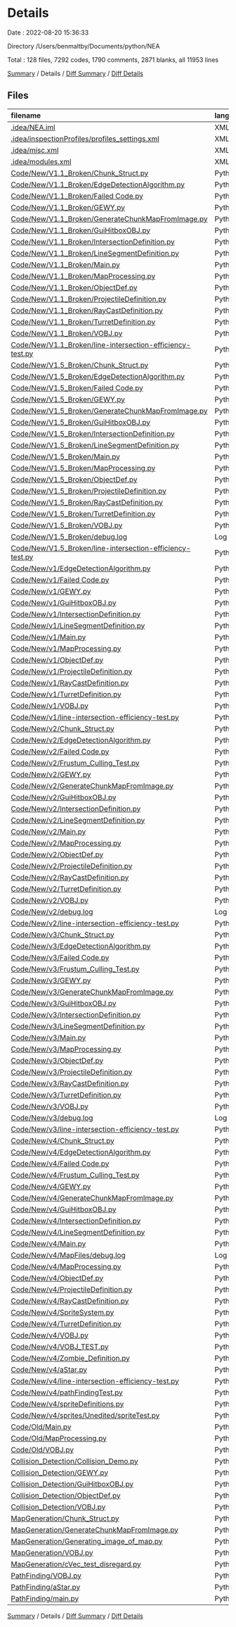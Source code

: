 # Details

Date : 2022-08-20 15:36:33

Directory /Users/benmaltby/Documents/python/NEA

Total : 128 files,  7292 codes, 1790 comments, 2871 blanks, all 11953 lines

[Summary](results.md) / Details / [Diff Summary](diff.md) / [Diff Details](diff-details.md)

## Files
| filename | language | code | comment | blank | total |
| :--- | :--- | ---: | ---: | ---: | ---: |
| [.idea/NEA.iml](/.idea/NEA.iml) | XML | 12 | 0 | 0 | 12 |
| [.idea/inspectionProfiles/profiles_settings.xml](/.idea/inspectionProfiles/profiles_settings.xml) | XML | 6 | 0 | 0 | 6 |
| [.idea/misc.xml](/.idea/misc.xml) | XML | 4 | 0 | 0 | 4 |
| [.idea/modules.xml](/.idea/modules.xml) | XML | 8 | 0 | 0 | 8 |
| [Code/New/V1.1_Broken/Chunk_Struct.py](/Code/New/V1.1_Broken/Chunk_Struct.py) | Python | 33 | 18 | 19 | 70 |
| [Code/New/V1.1_Broken/EdgeDetectionAlgorithm.py](/Code/New/V1.1_Broken/EdgeDetectionAlgorithm.py) | Python | 67 | 5 | 28 | 100 |
| [Code/New/V1.1_Broken/Failed Code.py](/Code/New/V1.1_Broken/Failed%20Code.py) | Python | 0 | 77 | 8 | 85 |
| [Code/New/V1.1_Broken/GEWY.py](/Code/New/V1.1_Broken/GEWY.py) | Python | 267 | 17 | 89 | 373 |
| [Code/New/V1.1_Broken/GenerateChunkMapFromImage.py](/Code/New/V1.1_Broken/GenerateChunkMapFromImage.py) | Python | 30 | 0 | 18 | 48 |
| [Code/New/V1.1_Broken/GuiHitboxOBJ.py](/Code/New/V1.1_Broken/GuiHitboxOBJ.py) | Python | 10 | 1 | 2 | 13 |
| [Code/New/V1.1_Broken/IntersectionDefinition.py](/Code/New/V1.1_Broken/IntersectionDefinition.py) | Python | 14 | 0 | 4 | 18 |
| [Code/New/V1.1_Broken/LineSegmentDefinition.py](/Code/New/V1.1_Broken/LineSegmentDefinition.py) | Python | 56 | 0 | 11 | 67 |
| [Code/New/V1.1_Broken/Main.py](/Code/New/V1.1_Broken/Main.py) | Python | 94 | 18 | 28 | 140 |
| [Code/New/V1.1_Broken/MapProcessing.py](/Code/New/V1.1_Broken/MapProcessing.py) | Python | 88 | 21 | 22 | 131 |
| [Code/New/V1.1_Broken/ObjectDef.py](/Code/New/V1.1_Broken/ObjectDef.py) | Python | 8 | 0 | 3 | 11 |
| [Code/New/V1.1_Broken/ProjectileDefinition.py](/Code/New/V1.1_Broken/ProjectileDefinition.py) | Python | 10 | 0 | 3 | 13 |
| [Code/New/V1.1_Broken/RayCastDefinition.py](/Code/New/V1.1_Broken/RayCastDefinition.py) | Python | 36 | 4 | 9 | 49 |
| [Code/New/V1.1_Broken/TurretDefinition.py](/Code/New/V1.1_Broken/TurretDefinition.py) | Python | 57 | 13 | 15 | 85 |
| [Code/New/V1.1_Broken/VOBJ.py](/Code/New/V1.1_Broken/VOBJ.py) | Python | 43 | 2 | 21 | 66 |
| [Code/New/V1.1_Broken/line-intersection-efficiency-test.py](/Code/New/V1.1_Broken/line-intersection-efficiency-test.py) | Python | 38 | 0 | 23 | 61 |
| [Code/New/V1.5_Broken/Chunk_Struct.py](/Code/New/V1.5_Broken/Chunk_Struct.py) | Python | 33 | 18 | 19 | 70 |
| [Code/New/V1.5_Broken/EdgeDetectionAlgorithm.py](/Code/New/V1.5_Broken/EdgeDetectionAlgorithm.py) | Python | 67 | 5 | 28 | 100 |
| [Code/New/V1.5_Broken/Failed Code.py](/Code/New/V1.5_Broken/Failed%20Code.py) | Python | 0 | 77 | 8 | 85 |
| [Code/New/V1.5_Broken/GEWY.py](/Code/New/V1.5_Broken/GEWY.py) | Python | 267 | 17 | 89 | 373 |
| [Code/New/V1.5_Broken/GenerateChunkMapFromImage.py](/Code/New/V1.5_Broken/GenerateChunkMapFromImage.py) | Python | 32 | 0 | 18 | 50 |
| [Code/New/V1.5_Broken/GuiHitboxOBJ.py](/Code/New/V1.5_Broken/GuiHitboxOBJ.py) | Python | 10 | 1 | 2 | 13 |
| [Code/New/V1.5_Broken/IntersectionDefinition.py](/Code/New/V1.5_Broken/IntersectionDefinition.py) | Python | 14 | 0 | 4 | 18 |
| [Code/New/V1.5_Broken/LineSegmentDefinition.py](/Code/New/V1.5_Broken/LineSegmentDefinition.py) | Python | 56 | 0 | 11 | 67 |
| [Code/New/V1.5_Broken/Main.py](/Code/New/V1.5_Broken/Main.py) | Python | 91 | 21 | 28 | 140 |
| [Code/New/V1.5_Broken/MapProcessing.py](/Code/New/V1.5_Broken/MapProcessing.py) | Python | 94 | 21 | 22 | 137 |
| [Code/New/V1.5_Broken/ObjectDef.py](/Code/New/V1.5_Broken/ObjectDef.py) | Python | 8 | 0 | 3 | 11 |
| [Code/New/V1.5_Broken/ProjectileDefinition.py](/Code/New/V1.5_Broken/ProjectileDefinition.py) | Python | 10 | 0 | 3 | 13 |
| [Code/New/V1.5_Broken/RayCastDefinition.py](/Code/New/V1.5_Broken/RayCastDefinition.py) | Python | 37 | 4 | 9 | 50 |
| [Code/New/V1.5_Broken/TurretDefinition.py](/Code/New/V1.5_Broken/TurretDefinition.py) | Python | 59 | 14 | 15 | 88 |
| [Code/New/V1.5_Broken/VOBJ.py](/Code/New/V1.5_Broken/VOBJ.py) | Python | 43 | 2 | 21 | 66 |
| [Code/New/V1.5_Broken/debug.log](/Code/New/V1.5_Broken/debug.log) | Log | 0 | 0 | 1 | 1 |
| [Code/New/V1.5_Broken/line-intersection-efficiency-test.py](/Code/New/V1.5_Broken/line-intersection-efficiency-test.py) | Python | 38 | 0 | 23 | 61 |
| [Code/New/v1/EdgeDetectionAlgorithm.py](/Code/New/v1/EdgeDetectionAlgorithm.py) | Python | 50 | 4 | 23 | 77 |
| [Code/New/v1/Failed Code.py](/Code/New/v1/Failed%20Code.py) | Python | 0 | 77 | 8 | 85 |
| [Code/New/v1/GEWY.py](/Code/New/v1/GEWY.py) | Python | 267 | 17 | 89 | 373 |
| [Code/New/v1/GuiHitboxOBJ.py](/Code/New/v1/GuiHitboxOBJ.py) | Python | 10 | 1 | 2 | 13 |
| [Code/New/v1/IntersectionDefinition.py](/Code/New/v1/IntersectionDefinition.py) | Python | 14 | 0 | 4 | 18 |
| [Code/New/v1/LineSegmentDefinition.py](/Code/New/v1/LineSegmentDefinition.py) | Python | 56 | 0 | 11 | 67 |
| [Code/New/v1/Main.py](/Code/New/v1/Main.py) | Python | 79 | 14 | 25 | 118 |
| [Code/New/v1/MapProcessing.py](/Code/New/v1/MapProcessing.py) | Python | 88 | 21 | 22 | 131 |
| [Code/New/v1/ObjectDef.py](/Code/New/v1/ObjectDef.py) | Python | 8 | 0 | 3 | 11 |
| [Code/New/v1/ProjectileDefinition.py](/Code/New/v1/ProjectileDefinition.py) | Python | 10 | 0 | 3 | 13 |
| [Code/New/v1/RayCastDefinition.py](/Code/New/v1/RayCastDefinition.py) | Python | 30 | 6 | 9 | 45 |
| [Code/New/v1/TurretDefinition.py](/Code/New/v1/TurretDefinition.py) | Python | 44 | 13 | 14 | 71 |
| [Code/New/v1/VOBJ.py](/Code/New/v1/VOBJ.py) | Python | 43 | 2 | 21 | 66 |
| [Code/New/v1/line-intersection-efficiency-test.py](/Code/New/v1/line-intersection-efficiency-test.py) | Python | 38 | 0 | 23 | 61 |
| [Code/New/v2/Chunk_Struct.py](/Code/New/v2/Chunk_Struct.py) | Python | 41 | 22 | 21 | 84 |
| [Code/New/v2/EdgeDetectionAlgorithm.py](/Code/New/v2/EdgeDetectionAlgorithm.py) | Python | 70 | 14 | 30 | 114 |
| [Code/New/v2/Failed Code.py](/Code/New/v2/Failed%20Code.py) | Python | 0 | 92 | 12 | 104 |
| [Code/New/v2/Frustum_Culling_Test.py](/Code/New/v2/Frustum_Culling_Test.py) | Python | 42 | 6 | 30 | 78 |
| [Code/New/v2/GEWY.py](/Code/New/v2/GEWY.py) | Python | 267 | 17 | 89 | 373 |
| [Code/New/v2/GenerateChunkMapFromImage.py](/Code/New/v2/GenerateChunkMapFromImage.py) | Python | 34 | 0 | 19 | 53 |
| [Code/New/v2/GuiHitboxOBJ.py](/Code/New/v2/GuiHitboxOBJ.py) | Python | 10 | 1 | 2 | 13 |
| [Code/New/v2/IntersectionDefinition.py](/Code/New/v2/IntersectionDefinition.py) | Python | 14 | 4 | 6 | 24 |
| [Code/New/v2/LineSegmentDefinition.py](/Code/New/v2/LineSegmentDefinition.py) | Python | 56 | 0 | 11 | 67 |
| [Code/New/v2/Main.py](/Code/New/v2/Main.py) | Python | 111 | 34 | 46 | 191 |
| [Code/New/v2/MapProcessing.py](/Code/New/v2/MapProcessing.py) | Python | 60 | 55 | 41 | 156 |
| [Code/New/v2/ObjectDef.py](/Code/New/v2/ObjectDef.py) | Python | 8 | 0 | 3 | 11 |
| [Code/New/v2/ProjectileDefinition.py](/Code/New/v2/ProjectileDefinition.py) | Python | 10 | 0 | 3 | 13 |
| [Code/New/v2/RayCastDefinition.py](/Code/New/v2/RayCastDefinition.py) | Python | 69 | 21 | 23 | 113 |
| [Code/New/v2/TurretDefinition.py](/Code/New/v2/TurretDefinition.py) | Python | 57 | 18 | 25 | 100 |
| [Code/New/v2/VOBJ.py](/Code/New/v2/VOBJ.py) | Python | 43 | 2 | 21 | 66 |
| [Code/New/v2/debug.log](/Code/New/v2/debug.log) | Log | 2 | 0 | 1 | 3 |
| [Code/New/v2/line-intersection-efficiency-test.py](/Code/New/v2/line-intersection-efficiency-test.py) | Python | 38 | 0 | 23 | 61 |
| [Code/New/v3/Chunk_Struct.py](/Code/New/v3/Chunk_Struct.py) | Python | 41 | 22 | 21 | 84 |
| [Code/New/v3/EdgeDetectionAlgorithm.py](/Code/New/v3/EdgeDetectionAlgorithm.py) | Python | 70 | 14 | 30 | 114 |
| [Code/New/v3/Failed Code.py](/Code/New/v3/Failed%20Code.py) | Python | 0 | 97 | 16 | 113 |
| [Code/New/v3/Frustum_Culling_Test.py](/Code/New/v3/Frustum_Culling_Test.py) | Python | 42 | 6 | 30 | 78 |
| [Code/New/v3/GEWY.py](/Code/New/v3/GEWY.py) | Python | 267 | 17 | 89 | 373 |
| [Code/New/v3/GenerateChunkMapFromImage.py](/Code/New/v3/GenerateChunkMapFromImage.py) | Python | 35 | 0 | 19 | 54 |
| [Code/New/v3/GuiHitboxOBJ.py](/Code/New/v3/GuiHitboxOBJ.py) | Python | 10 | 1 | 2 | 13 |
| [Code/New/v3/IntersectionDefinition.py](/Code/New/v3/IntersectionDefinition.py) | Python | 14 | 4 | 6 | 24 |
| [Code/New/v3/LineSegmentDefinition.py](/Code/New/v3/LineSegmentDefinition.py) | Python | 56 | 0 | 11 | 67 |
| [Code/New/v3/Main.py](/Code/New/v3/Main.py) | Python | 111 | 35 | 47 | 193 |
| [Code/New/v3/MapProcessing.py](/Code/New/v3/MapProcessing.py) | Python | 109 | 43 | 53 | 205 |
| [Code/New/v3/ObjectDef.py](/Code/New/v3/ObjectDef.py) | Python | 8 | 0 | 3 | 11 |
| [Code/New/v3/ProjectileDefinition.py](/Code/New/v3/ProjectileDefinition.py) | Python | 10 | 0 | 3 | 13 |
| [Code/New/v3/RayCastDefinition.py](/Code/New/v3/RayCastDefinition.py) | Python | 84 | 26 | 32 | 142 |
| [Code/New/v3/TurretDefinition.py](/Code/New/v3/TurretDefinition.py) | Python | 61 | 17 | 26 | 104 |
| [Code/New/v3/VOBJ.py](/Code/New/v3/VOBJ.py) | Python | 43 | 2 | 21 | 66 |
| [Code/New/v3/debug.log](/Code/New/v3/debug.log) | Log | 2 | 0 | 1 | 3 |
| [Code/New/v3/line-intersection-efficiency-test.py](/Code/New/v3/line-intersection-efficiency-test.py) | Python | 38 | 0 | 23 | 61 |
| [Code/New/v4/Chunk_Struct.py](/Code/New/v4/Chunk_Struct.py) | Python | 41 | 22 | 22 | 85 |
| [Code/New/v4/EdgeDetectionAlgorithm.py](/Code/New/v4/EdgeDetectionAlgorithm.py) | Python | 70 | 13 | 30 | 113 |
| [Code/New/v4/Failed Code.py](/Code/New/v4/Failed%20Code.py) | Python | 0 | 347 | 68 | 415 |
| [Code/New/v4/Frustum_Culling_Test.py](/Code/New/v4/Frustum_Culling_Test.py) | Python | 42 | 6 | 30 | 78 |
| [Code/New/v4/GEWY.py](/Code/New/v4/GEWY.py) | Python | 397 | 25 | 134 | 556 |
| [Code/New/v4/GenerateChunkMapFromImage.py](/Code/New/v4/GenerateChunkMapFromImage.py) | Python | 68 | 14 | 28 | 110 |
| [Code/New/v4/GuiHitboxOBJ.py](/Code/New/v4/GuiHitboxOBJ.py) | Python | 10 | 1 | 2 | 13 |
| [Code/New/v4/IntersectionDefinition.py](/Code/New/v4/IntersectionDefinition.py) | Python | 14 | 4 | 6 | 24 |
| [Code/New/v4/LineSegmentDefinition.py](/Code/New/v4/LineSegmentDefinition.py) | Python | 29 | 6 | 13 | 48 |
| [Code/New/v4/Main.py](/Code/New/v4/Main.py) | Python | 272 | 56 | 100 | 428 |
| [Code/New/v4/MapFiles/debug.log](/Code/New/v4/MapFiles/debug.log) | Log | 1 | 0 | 1 | 2 |
| [Code/New/v4/MapProcessing.py](/Code/New/v4/MapProcessing.py) | Python | 130 | 34 | 59 | 223 |
| [Code/New/v4/ObjectDef.py](/Code/New/v4/ObjectDef.py) | Python | 8 | 0 | 3 | 11 |
| [Code/New/v4/ProjectileDefinition.py](/Code/New/v4/ProjectileDefinition.py) | Python | 10 | 0 | 3 | 13 |
| [Code/New/v4/RayCastDefinition.py](/Code/New/v4/RayCastDefinition.py) | Python | 90 | 30 | 34 | 154 |
| [Code/New/v4/SpriteSystem.py](/Code/New/v4/SpriteSystem.py) | Python | 66 | 6 | 23 | 95 |
| [Code/New/v4/TurretDefinition.py](/Code/New/v4/TurretDefinition.py) | Python | 178 | 28 | 46 | 252 |
| [Code/New/v4/VOBJ.py](/Code/New/v4/VOBJ.py) | Python | 69 | 2 | 32 | 103 |
| [Code/New/v4/VOBJ_TEST.py](/Code/New/v4/VOBJ_TEST.py) | Python | 4 | 0 | 3 | 7 |
| [Code/New/v4/Zombie_Definition.py](/Code/New/v4/Zombie_Definition.py) | Python | 73 | 6 | 27 | 106 |
| [Code/New/v4/aStar.py](/Code/New/v4/aStar.py) | Python | 90 | 17 | 30 | 137 |
| [Code/New/v4/line-intersection-efficiency-test.py](/Code/New/v4/line-intersection-efficiency-test.py) | Python | 38 | 0 | 23 | 61 |
| [Code/New/v4/pathFindingTest.py](/Code/New/v4/pathFindingTest.py) | Python | 125 | 7 | 31 | 163 |
| [Code/New/v4/spriteDefinitions.py](/Code/New/v4/spriteDefinitions.py) | Python | 33 | 2 | 21 | 56 |
| [Code/New/v4/sprites/Unedited/spriteTest.py](/Code/New/v4/sprites/Unedited/spriteTest.py) | Python | 32 | 17 | 15 | 64 |
| [Code/Old/Main.py](/Code/Old/Main.py) | Python | 34 | 2 | 16 | 52 |
| [Code/Old/MapProcessing.py](/Code/Old/MapProcessing.py) | Python | 29 | 0 | 10 | 39 |
| [Code/Old/VOBJ.py](/Code/Old/VOBJ.py) | Python | 43 | 2 | 21 | 66 |
| [Collision_Detection/Collision_Demo.py](/Collision_Detection/Collision_Demo.py) | Python | 97 | 3 | 25 | 125 |
| [Collision_Detection/GEWY.py](/Collision_Detection/GEWY.py) | Python | 282 | 17 | 92 | 391 |
| [Collision_Detection/GuiHitboxOBJ.py](/Collision_Detection/GuiHitboxOBJ.py) | Python | 10 | 1 | 2 | 13 |
| [Collision_Detection/ObjectDef.py](/Collision_Detection/ObjectDef.py) | Python | 8 | 0 | 3 | 11 |
| [Collision_Detection/VOBJ.py](/Collision_Detection/VOBJ.py) | Python | 55 | 2 | 30 | 87 |
| [MapGeneration/Chunk_Struct.py](/MapGeneration/Chunk_Struct.py) | Python | 30 | 17 | 19 | 66 |
| [MapGeneration/GenerateChunkMapFromImage.py](/MapGeneration/GenerateChunkMapFromImage.py) | Python | 32 | 0 | 20 | 52 |
| [MapGeneration/Generating_image_of_map.py](/MapGeneration/Generating_image_of_map.py) | Python | 15 | 0 | 6 | 21 |
| [MapGeneration/VOBJ.py](/MapGeneration/VOBJ.py) | Python | 43 | 2 | 21 | 66 |
| [MapGeneration/cVec_test_disregard.py](/MapGeneration/cVec_test_disregard.py) | Python | 5 | 0 | 2 | 7 |
| [PathFinding/VOBJ.py](/PathFinding/VOBJ.py) | Python | 43 | 2 | 21 | 66 |
| [PathFinding/aStar.py](/PathFinding/aStar.py) | Python | 84 | 13 | 27 | 124 |
| [PathFinding/main.py](/PathFinding/main.py) | Python | 182 | 5 | 69 | 256 |

[Summary](results.md) / Details / [Diff Summary](diff.md) / [Diff Details](diff-details.md)